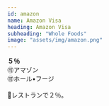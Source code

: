 ```yaml
---
id: amazon
name: Amazon Visa
heading: Amazon Visa
subheading: "Whole Foods"
image: "assets/img/amazon.png"
---
```

<strong>５％</strong><br />
🉑アマゾン <br />
🉑ホール•フージ <br />
<br />
🍔レストランで２％。